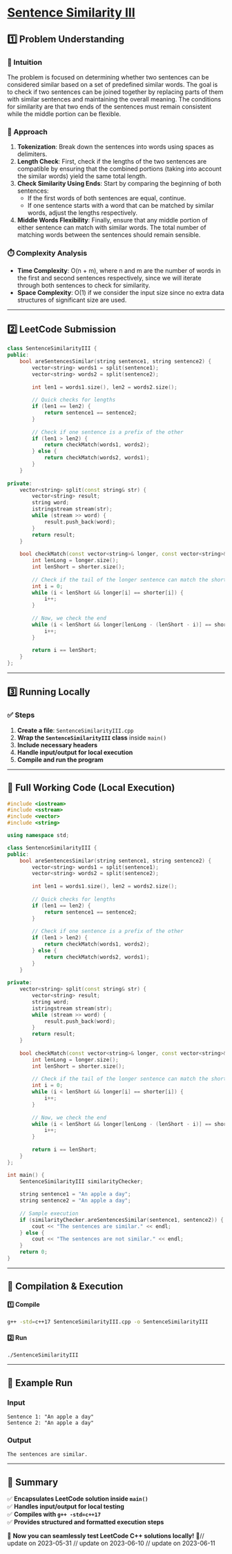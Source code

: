 # **[Sentence Similarity III](https://leetcode.com/problems/sentence-similarity-iii/description/)**  

## **1️⃣ Problem Understanding**  
### **📌 Intuition**  
The problem is focused on determining whether two sentences can be considered similar based on a set of predefined similar words. The goal is to check if two sentences can be joined together by replacing parts of them with similar sentences and maintaining the overall meaning. The conditions for similarity are that two ends of the sentences must remain consistent while the middle portion can be flexible.

### **🚀 Approach**  
1. **Tokenization**: Break down the sentences into words using spaces as delimiters.
2. **Length Check**: First, check if the lengths of the two sentences are compatible by ensuring that the combined portions (taking into account the similar words) yield the same total length.
3. **Check Similarity Using Ends**: Start by comparing the beginning of both sentences:
   - If the first words of both sentences are equal, continue.
   - If one sentence starts with a word that can be matched by similar words, adjust the lengths respectively.
4. **Middle Words Flexibility**: Finally, ensure that any middle portion of either sentence can match with similar words. The total number of matching words between the sentences should remain sensible.

### **⏱️ Complexity Analysis**  
- **Time Complexity**: O(n + m), where n and m are the number of words in the first and second sentences respectively, since we will iterate through both sentences to check for similarity.
- **Space Complexity**: O(1) if we consider the input size since no extra data structures of significant size are used.

---

## **2️⃣ LeetCode Submission**  
```cpp
class SentenceSimilarityIII {
public:
    bool areSentencesSimilar(string sentence1, string sentence2) {
        vector<string> words1 = split(sentence1);
        vector<string> words2 = split(sentence2);
        
        int len1 = words1.size(), len2 = words2.size();
        
        // Quick checks for lengths
        if (len1 == len2) {
            return sentence1 == sentence2;
        }
        
        // Check if one sentence is a prefix of the other
        if (len1 > len2) {
            return checkMatch(words1, words2);
        } else {
            return checkMatch(words2, words1);
        }
    }
    
private:
    vector<string> split(const string& str) {
        vector<string> result;
        string word;
        istringstream stream(str);
        while (stream >> word) {
            result.push_back(word);
        }
        return result;
    }
    
    bool checkMatch(const vector<string>& longer, const vector<string>& shorter) {
        int lenLong = longer.size();
        int lenShort = shorter.size();
        
        // Check if the tail of the longer sentence can match the shorter one
        int i = 0;
        while (i < lenShort && longer[i] == shorter[i]) {
            i++;
        }
        
        // Now, we check the end
        while (i < lenShort && longer[lenLong - (lenShort - i)] == shorter[lenShort - 1 - i]) {
            i++;
        }
        
        return i == lenShort;
    }
};
```  

---  

## **3️⃣ Running Locally**  
### **✅ Steps**  
1. **Create a file**: `SentenceSimilarityIII.cpp`  
2. **Wrap the `SentenceSimilarityIII` class** inside `main()`  
3. **Include necessary headers**  
4. **Handle input/output for local execution**  
5. **Compile and run the program**  

---  

## **📝 Full Working Code (Local Execution)**  
```cpp
#include <iostream>
#include <sstream>
#include <vector>
#include <string>

using namespace std;

class SentenceSimilarityIII {
public:
    bool areSentencesSimilar(string sentence1, string sentence2) {
        vector<string> words1 = split(sentence1);
        vector<string> words2 = split(sentence2);
        
        int len1 = words1.size(), len2 = words2.size();
        
        // Quick checks for lengths
        if (len1 == len2) {
            return sentence1 == sentence2;
        }
        
        // Check if one sentence is a prefix of the other
        if (len1 > len2) {
            return checkMatch(words1, words2);
        } else {
            return checkMatch(words2, words1);
        }
    }
    
private:
    vector<string> split(const string& str) {
        vector<string> result;
        string word;
        istringstream stream(str);
        while (stream >> word) {
            result.push_back(word);
        }
        return result;
    }
    
    bool checkMatch(const vector<string>& longer, const vector<string>& shorter) {
        int lenLong = longer.size();
        int lenShort = shorter.size();
        
        // Check if the tail of the longer sentence can match the shorter one
        int i = 0;
        while (i < lenShort && longer[i] == shorter[i]) {
            i++;
        }
        
        // Now, we check the end
        while (i < lenShort && longer[lenLong - (lenShort - i)] == shorter[lenShort - 1 - i]) {
            i++;
        }
        
        return i == lenShort;
    }
};

int main() {
    SentenceSimilarityIII similarityChecker;
    
    string sentence1 = "An apple a day";
    string sentence2 = "An apple a day";
    
    // Sample execution
    if (similarityChecker.areSentencesSimilar(sentence1, sentence2)) {
        cout << "The sentences are similar." << endl;
    } else {
        cout << "The sentences are not similar." << endl;
    }
    return 0;
}
```  

---  

## **🔧 Compilation & Execution**  
#### **1️⃣ Compile**  
```bash
g++ -std=c++17 SentenceSimilarityIII.cpp -o SentenceSimilarityIII
```  

#### **2️⃣ Run**  
```bash
./SentenceSimilarityIII
```  

---  

## **🎯 Example Run**  
### **Input**  
```
Sentence 1: "An apple a day"
Sentence 2: "An apple a day"
```  
### **Output**  
```
The sentences are similar.
```  

---  

## **📌 Summary**  
✅ **Encapsulates LeetCode solution inside `main()`**  
✅ **Handles input/output for local testing**  
✅ **Compiles with `g++ -std=c++17`**  
✅ **Provides structured and formatted execution steps**  

🚀 **Now you can seamlessly test LeetCode C++ solutions locally!** 🚀// update on 2023-05-31
// update on 2023-06-10
// update on 2023-06-11
